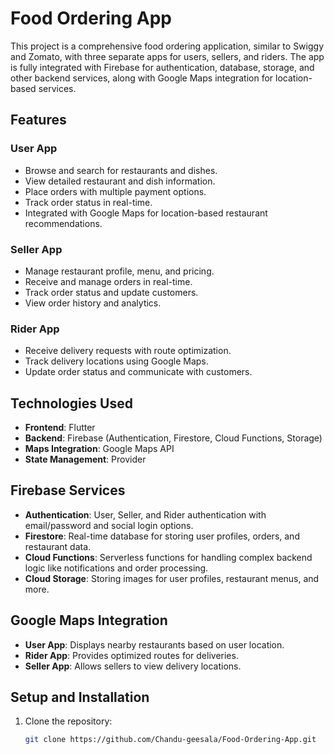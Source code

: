 # Food Ordering App

This project is a comprehensive food ordering application, similar to Swiggy and Zomato, with three separate apps for users, sellers, and riders. The app is fully integrated with Firebase for authentication, database, storage, and other backend services, along with Google Maps integration for location-based services.

## Features

### User App
- Browse and search for restaurants and dishes.
- View detailed restaurant and dish information.
- Place orders with multiple payment options.
- Track order status in real-time.
- Integrated with Google Maps for location-based restaurant recommendations.

### Seller App
- Manage restaurant profile, menu, and pricing.
- Receive and manage orders in real-time.
- Track order status and update customers.
- View order history and analytics.

### Rider App
- Receive delivery requests with route optimization.
- Track delivery locations using Google Maps.
- Update order status and communicate with customers.

## Technologies Used

- **Frontend**: Flutter
- **Backend**: Firebase (Authentication, Firestore, Cloud Functions, Storage)
- **Maps Integration**: Google Maps API
- **State Management**: Provider

## Firebase Services

- **Authentication**: User, Seller, and Rider authentication with email/password and social login options.
- **Firestore**: Real-time database for storing user profiles, orders, and restaurant data.
- **Cloud Functions**: Serverless functions for handling complex backend logic like notifications and order processing.
- **Cloud Storage**: Storing images for user profiles, restaurant menus, and more.

## Google Maps Integration

- **User App**: Displays nearby restaurants based on user location.
- **Rider App**: Provides optimized routes for deliveries.
- **Seller App**: Allows sellers to view delivery locations.

## Setup and Installation

1. Clone the repository:
   ```bash
   git clone https://github.com/Chandu-geesala/Food-Ordering-App.git
